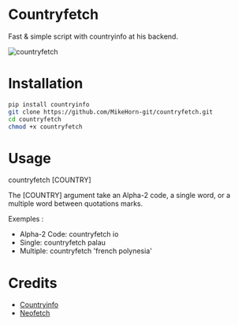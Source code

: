 # Countryfetch
Fast & simple script with countryinfo at his backend.

![countryfetch](https://github.com/MikeHorn-git/countryfetch/assets/123373126/bead4be9-a721-45ae-bd0e-5935d5455089)

# Installation
```bash
pip install countryinfo
git clone https://github.com/MikeHorn-git/countryfetch.git
cd countryfetch
chmod +x countryfetch
```

# Usage
countryfetch [COUNTRY]

The [COUNTRY] argument take an Alpha-2 code, a single word, or a multiple word between quotations marks.

Exemples :
* Alpha-2 Code: countryfetch io
* Single: countryfetch palau
* Multiple: countryfetch 'french polynesia'

# Credits
* [Countryinfo](https://github.com/porimol/countryinfo)
* [Neofetch](https://github.com/dylanaraps/neofetch)
